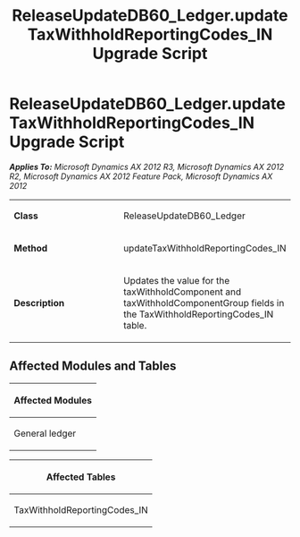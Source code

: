 ﻿---
title: ReleaseUpdateDB60_Ledger.updateTaxWithholdReportingCodes_IN Upgrade Script
TOCTitle: ReleaseUpdateDB60_Ledger.updateTaxWithholdReportingCodes_IN Upgrade Script
ms:assetid: eb1ce9c4-aaaf-d53d-f22e-2c496df02fbe
ms:mtpsurl: https://msdn.microsoft.com/en-us/library/JJ719909(v=AX.60)
ms:contentKeyID: 49711981
ms.date: 05/18/2015
mtps_version: v=AX.60
---

# ReleaseUpdateDB60\_Ledger.updateTaxWithholdReportingCodes\_IN Upgrade Script 


_**Applies To:** Microsoft Dynamics AX 2012 R3, Microsoft Dynamics AX 2012 R2, Microsoft Dynamics AX 2012 Feature Pack, Microsoft Dynamics AX 2012_

<table>
<colgroup>
<col style="width: 50%" />
<col style="width: 50%" />
</colgroup>
<tbody>
<tr class="odd">
<td><p><strong>Class</strong></p></td>
<td><p>ReleaseUpdateDB60_Ledger</p></td>
</tr>
<tr class="even">
<td><p><strong>Method</strong></p></td>
<td><p>updateTaxWithholdReportingCodes_IN</p></td>
</tr>
<tr class="odd">
<td><p><strong>Description</strong></p></td>
<td><p>Updates the value for the taxWithholdComponent and taxWithholdComponentGroup fields in the TaxWithholdReportingCodes_IN table.</p></td>
</tr>
</tbody>
</table>


## Affected Modules and Tables

<table>
<colgroup>
<col style="width: 100%" />
</colgroup>
<thead>
<tr class="header">
<th><p>Affected Modules</p></th>
</tr>
</thead>
<tbody>
<tr class="odd">
<td><p>General ledger</p></td>
</tr>
</tbody>
</table>


<table>
<colgroup>
<col style="width: 100%" />
</colgroup>
<thead>
<tr class="header">
<th><p>Affected Tables</p></th>
</tr>
</thead>
<tbody>
<tr class="odd">
<td><p>TaxWithholdReportingCodes_IN</p></td>
</tr>
</tbody>
</table>

  


